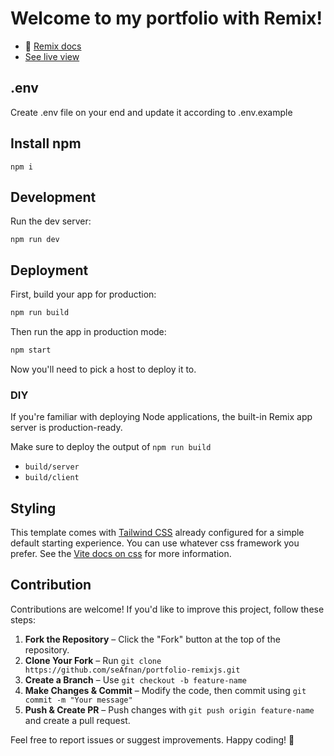 # Welcome to my portfolio with Remix!

- 📖 [Remix docs](https://remix.run/docs)
- [See live view](https://afnan.elements.red/)

## .env

Create .env file on your end and update it according to .env.example

## Install npm

```shellscript
npm i
```

## Development

Run the dev server:

```shellscript
npm run dev
```

## Deployment

First, build your app for production:

```sh
npm run build
```

Then run the app in production mode:

```sh
npm start
```

Now you'll need to pick a host to deploy it to.

### DIY

If you're familiar with deploying Node applications, the built-in Remix app server is production-ready.

Make sure to deploy the output of `npm run build`

- `build/server`
- `build/client`

## Styling

This template comes with [Tailwind CSS](https://tailwindcss.com/) already configured for a simple default starting experience. You can use whatever css framework you prefer. See the [Vite docs on css](https://vitejs.dev/guide/features.html#css) for more information.

## Contribution

Contributions are welcome! If you'd like to improve this project, follow these steps:

1. **Fork the Repository** – Click the "Fork" button at the top of the repository.
2. **Clone Your Fork** – Run `git clone https://github.com/seAfnan/portfolio-remixjs.git`
3. **Create a Branch** – Use `git checkout -b feature-name`
4. **Make Changes & Commit** – Modify the code, then commit using `git commit -m "Your message"`
5. **Push & Create PR** – Push changes with `git push origin feature-name` and create a pull request.

Feel free to report issues or suggest improvements. Happy coding! 🚀

